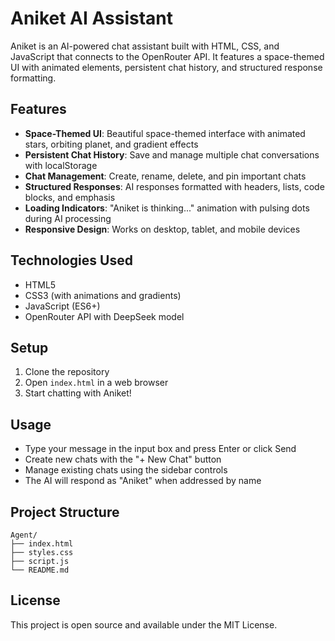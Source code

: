 # Aniket AI Assistant

Aniket is an AI-powered chat assistant built with HTML, CSS, and JavaScript that connects to the OpenRouter API. It features a space-themed UI with animated elements, persistent chat history, and structured response formatting.

## Features

- **Space-Themed UI**: Beautiful space-themed interface with animated stars, orbiting planet, and gradient effects
- **Persistent Chat History**: Save and manage multiple chat conversations with localStorage
- **Chat Management**: Create, rename, delete, and pin important chats
- **Structured Responses**: AI responses formatted with headers, lists, code blocks, and emphasis
- **Loading Indicators**: "Aniket is thinking..." animation with pulsing dots during AI processing
- **Responsive Design**: Works on desktop, tablet, and mobile devices

## Technologies Used

- HTML5
- CSS3 (with animations and gradients)
- JavaScript (ES6+)
- OpenRouter API with DeepSeek model

## Setup

1. Clone the repository
2. Open `index.html` in a web browser
3. Start chatting with Aniket!

## Usage

- Type your message in the input box and press Enter or click Send
- Create new chats with the "+ New Chat" button
- Manage existing chats using the sidebar controls
- The AI will respond as "Aniket" when addressed by name

## Project Structure

```
Agent/
├── index.html
├── styles.css
├── script.js
└── README.md
```

## License

This project is open source and available under the MIT License.